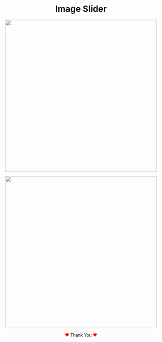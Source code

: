 <h1 align="center">Image Slider</h1>

<p align="center">
  <img width="500" src="https://user-images.githubusercontent.com/80118217/193328271-d6aaa581-dd53-4dda-a7e0-b6f7abc0ac66.JPG">
</p>


<p align="center">
  <img width="500" src="https://user-images.githubusercontent.com/80118217/193328411-fa30e068-2375-4b7b-af09-dda64f78aba3.JPG">
</p>

<p align="center"><span style="color: red;">&hearts;</span> Thank You <span style="color: red;">&hearts;</span></p>
